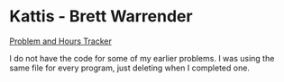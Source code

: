 # Kattis - Brett Warrender

[Problem and Hours Tracker](https://docs.google.com/spreadsheets/d/17RAR95rJEVtlJ27A1Cdmhzcci-c7O3Gk_R_Ze7s0gWY/edit?usp=sharing)



I do not have the code for some of my earlier problems.  I was using the same file for every program, just deleting when I completed one.  